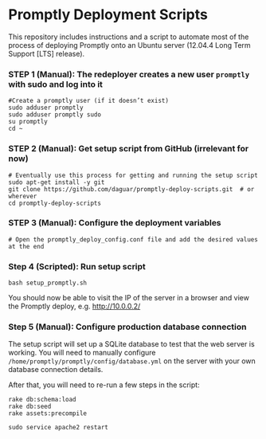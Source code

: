 # Promptly Deployment Scripts

This repository includes instructions and a script to automate most of the process of deploying Promptly onto an Ubuntu server (12.04.4 Long Term Support [LTS] release).

### STEP 1 (Manual): The redeployer creates a new user `promptly` with sudo and log into it

```shell
#Create a promptly user (if it doesn’t exist)
sudo adduser promptly
sudo adduser promptly sudo
su promptly
cd ~
```

### STEP 2 (Manual): Get setup script from GitHub (irrelevant for now)
```shell
# Eventually use this process for getting and running the setup script
sudo apt-get install -y git
git clone https://github.com/daguar/promptly-deploy-scripts.git  # or wherever
cd promptly-deploy-scripts
```

### STEP 3 (Manual): Configure the deployment variables
```
# Open the promptly_deploy_config.conf file and add the desired values at the end
```

### Step 4 (Scripted): Run setup script
`bash setup_promptly.sh`

You should now be able to visit the IP of the server in a browser and view the Promptly deploy, e.g. http://10.0.0.2/

### Step 5 (Manual): Configure production database connection
The setup script will set up a SQLite database to test that the web server is working. You will need to manually configure `/home/promptly/promptly/config/database.yml` on the server with your own database connection details.

After that, you will need to re-run a few steps in the script:

```shell
rake db:schema:load
rake db:seed
rake assets:precompile

sudo service apache2 restart
```
